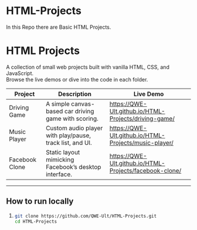 # HTML-Projects
In this Repo there are Basic HTML Projects.

# HTML Projects

A collection of small web projects built with vanilla HTML, CSS, and JavaScript.  
Browse the live demos or dive into the code in each folder.

| Project           | Description                                                | Live Demo                                                     |
|-------------------|------------------------------------------------------------|---------------------------------------------------------------|
| Driving Game      | A simple canvas-based car driving game with scoring.       | https://QWE-Ult.github.io/HTML-Projects/driving-game/         |
| Music Player      | Custom audio player with play/pause, track list, and UI.  | https://QWE-Ult.github.io/HTML-Projects/music-player/        |
| Facebook Clone    | Static layout mimicking Facebook’s desktop interface.      | https://QWE-Ult.github.io/HTML-Projects/facebook-clone/      |


---

## How to run locally

1.  
   ```bash
   git clone https://github.com/QWE-Ult/HTML-Projects.git
   cd HTML-Projects
